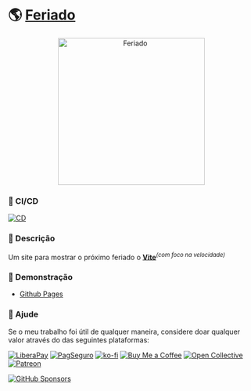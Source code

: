 # 🌎 [Feriado](https://sistematico.github.io/feriado)

<p align='center'>
  <img src='https://github.com/sistematico/lucasbrum.net/raw/main/public/favicon/favicon.svg' alt='Feriado' width='300' />
</p>

### 🤖 CI/CD

[![CD](https://github.com/sistematico/feriado/actions/workflows/pages.yml/badge.svg)](https://github.com/sistematico/feriado/actions/workflows/pages.yml)

### 📰 Descrição

Um site para mostrar o próximo feriado o <b>[Vite](https://vitejs.dev)</b><sup><em>(com foco na velocidade)</em></sup><br>

### 🎉 Demonstração

- [Github Pages](https://sistematico.github.io/feriado)

### 👏 Ajude

Se o meu trabalho foi útil de qualquer maneira, considere doar qualquer valor através do das seguintes plataformas:

[![LiberaPay](https://img.shields.io/badge/LiberaPay-gray?logo=liberapay&logoColor=white&style=flat-square)](https://liberapay.com/sistematico/donate) [![PagSeguro](https://img.shields.io/badge/PagSeguro-gray?logo=pagseguro&logoColor=white&style=flat-square)](https://pag.ae/bfxkQW) [![ko-fi](https://img.shields.io/badge/ko--fi-gray?logo=ko-fi&logoColor=white&style=flat-square)](https://ko-fi.com/K3K32RES9) [![Buy Me a Coffee](https://img.shields.io/badge/Buy_Me_a_Coffee-gray?logo=buy-me-a-coffee&logoColor=white&style=flat-square)](https://www.buymeacoffee.com/sistematico) [![Open Collective](https://img.shields.io/badge/Open_Collective-gray?logo=opencollective&logoColor=white&style=flat-square)](https://opencollective.com/sistematico) [![Patreon](https://img.shields.io/badge/Patreon-gray?logo=patreon&logoColor=white&style=flat-square)](https://patreon.com/sistematico)


[![GitHub Sponsors](https://img.shields.io/github/sponsors/sistematico?label=Github%20Sponsors)](https://github.com/sponsors/sistematico)
